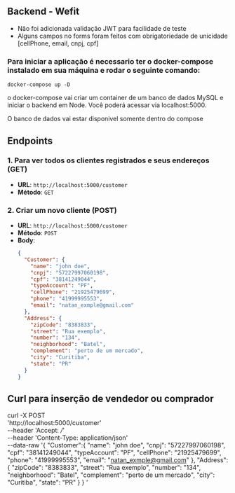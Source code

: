 ## Backend - Wefit

- Não foi adicionada validação JWT para facilidade de teste
- Alguns campos no forms foram feitos com obrigatoriedade de unicidade [cellPhone, email, cnpj, cpf]

### Para iniciar a aplicação é necessario ter o docker-compose instalado em sua máquina e rodar o seguinte comando:

    docker-compose up -D

o docker-compose vai criar um container de um banco de dados MySQL e iniciar o backend em Node. Você poderá acessar via localhost:5000.

O banco de dados vai estar disponivel somente dentro do compose

## Endpoints

### 1. Para ver todos os clientes registrados e seus endereços (GET)

- **URL**: `http://localhost:5000/customer`
- **Método**: `GET`

### 2. Criar um novo cliente (POST)

- **URL**: `http://localhost:5000/customer`
- **Método**: `POST`
- **Body**:
  ```json
  {
    "Customer": {
      "name": "john doe",
      "cnpj": "57227997060198",
      "cpf": "38141249044",
      "typeAccount": "PF",
      "cellPhone": "21925479699",
      "phone": "41999995553",
      "email": "natan_exmple@gmail.com"
    },
    "Address": {
      "zipCode": "8383833",
      "street": "Rua exemplo",
      "number": "134",
      "neighborhood": "Batel",
      "complement": "perto de um mercado",
      "city": "Curitiba",
      "state": "PR"
    }
  }
  ```

## Curl para inserção de vendedor ou comprador

curl -X POST \
 'http://localhost:5000/customer' \
 --header 'Accept: _/_' \
 --header 'Content-Type: application/json' \
 --data-raw '{
"Customer":{
"name": "john doe",
"cnpj": "57227997060198",
"cpf": "38141249044",
"typeAccount": "PF",
"cellPhone": "21925479699",
"phone": "41999995553",
"email": "natan_exmple@gmail.com"
},
"Address": {
"zipCode": "8383833",
"street": "Rua exemplo",
"number": "134",
"neighborhood": "Batel",
"complement": "perto de um mercado",
"city": "Curitiba",
"state": "PR"
}
}
'
